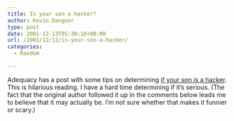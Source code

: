 ```yaml
---
title: Is your son a hacker?
author: Kevin Dangoor
type: post
date: 2001-12-13T05:30:18+00:00
url: /2001/12/12/is-your-son-a-hacker/
categories:
  - Random

---
```

Adequacy has a post with some tips on determining [if your son is a hacker][1]. This is hilarious reading. I have a hard time determining if it&#8217;s serious. (The fact that the original author followed it up in the comments below leads me to believe that it may actually be. I&#8217;m not sure whether that makes it funnier or scary.)

 [1]: http://adequacy.org/?op=displaystory;sid=2001/12/2/42056/2147